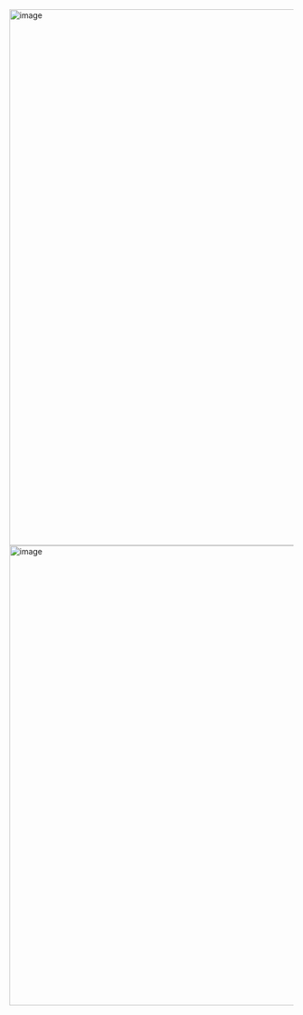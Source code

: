 <img width="1488" height="950" alt="image" src="https://github.com/user-attachments/assets/7adec225-4b8b-40a4-9eb2-5e32321f4081" />

<img width="1554" height="815" alt="image" src="https://github.com/user-attachments/assets/97a1c5d7-dbf0-4f43-881f-d0d1e5590811" />
